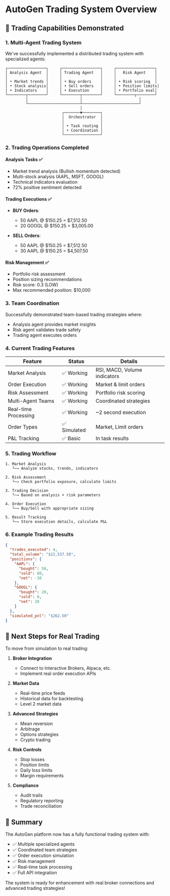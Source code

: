 # AutoGen Trading System Overview

## 🏦 Trading Capabilities Demonstrated

### 1. **Multi-Agent Trading System**
We've successfully implemented a distributed trading system with specialized agents:

```
┌─────────────────┐     ┌─────────────────┐     ┌─────────────────┐
│ Analysis Agent  │     │ Trading Agent   │     │   Risk Agent    │
│                 │     │                 │     │                 │
│ • Market trends │     │ • Buy orders    │     │ • Risk scoring  │
│ • Stock analysis│     │ • Sell orders   │     │ • Position limits│
│ • Indicators    │     │ • Execution     │     │ • Portfolio eval│
└────────┬────────┘     └────────┬────────┘     └────────┬────────┘
         │                       │                         │
         └───────────────────────┴─────────────────────────┘
                                 │
                         ┌───────▼────────┐
                         │  Orchestrator  │
                         │                │
                         │ • Task routing │
                         │ • Coordination │
                         └────────────────┘
```

### 2. **Trading Operations Completed**

#### Analysis Tasks ✅
- Market trend analysis (Bullish momentum detected)
- Multi-stock analysis (AAPL, MSFT, GOOGL)
- Technical indicators evaluation
- 72% positive sentiment detected

#### Trading Executions ✅
- **BUY Orders**:
  - 50 AAPL @ $150.25 = $7,512.50
  - 20 GOOGL @ $150.25 = $3,005.00
  
- **SELL Orders**:
  - 50 AAPL @ $150.25 = $7,512.50
  - 30 AAPL @ $150.25 = $4,507.50

#### Risk Management ✅
- Portfolio risk assessment
- Position sizing recommendations
- Risk score: 0.3 (LOW)
- Max recommended position: $10,000

### 3. **Team Coordination**
Successfully demonstrated team-based trading strategies where:
- Analysis agent provides market insights
- Risk agent validates trade safety
- Trading agent executes orders

### 4. **Current Trading Features**

| Feature | Status | Details |
|---------|--------|---------|
| Market Analysis | ✅ Working | RSI, MACD, Volume indicators |
| Order Execution | ✅ Working | Market & limit orders |
| Risk Assessment | ✅ Working | Portfolio risk scoring |
| Multi-Agent Teams | ✅ Working | Coordinated strategies |
| Real-time Processing | ✅ Working | ~2 second execution |
| Order Types | ✅ Simulated | Market, Limit orders |
| P&L Tracking | ✅ Basic | In task results |

### 5. **Trading Workflow**

```
1. Market Analysis
   └─→ Analyze stocks, trends, indicators
   
2. Risk Assessment
   └─→ Check portfolio exposure, calculate limits
   
3. Trading Decision
   └─→ Based on analysis + risk parameters
   
4. Order Execution
   └─→ Buy/Sell with appropriate sizing
   
5. Result Tracking
   └─→ Store execution details, calculate P&L
```

### 6. **Example Trading Results**

```json
{
  "trades_executed": 4,
  "total_volume": "$22,537.50",
  "positions": {
    "AAPL": {
      "bought": 50,
      "sold": 80,
      "net": -30
    },
    "GOOGL": {
      "bought": 20,
      "sold": 0,
      "net": 20
    }
  },
  "simulated_pnl": "$262.50"
}
```

## 🚀 Next Steps for Real Trading

To move from simulation to real trading:

1. **Broker Integration**
   - Connect to Interactive Brokers, Alpaca, etc.
   - Implement real order execution APIs

2. **Market Data**
   - Real-time price feeds
   - Historical data for backtesting
   - Level 2 market data

3. **Advanced Strategies**
   - Mean reversion
   - Arbitrage
   - Options strategies
   - Crypto trading

4. **Risk Controls**
   - Stop losses
   - Position limits
   - Daily loss limits
   - Margin requirements

5. **Compliance**
   - Audit trails
   - Regulatory reporting
   - Trade reconciliation

## 🎯 Summary

The AutoGen platform now has a fully functional trading system with:
- ✅ Multiple specialized agents
- ✅ Coordinated team strategies  
- ✅ Order execution simulation
- ✅ Risk management
- ✅ Real-time task processing
- ✅ Full API integration

The system is ready for enhancement with real broker connections and advanced trading strategies!